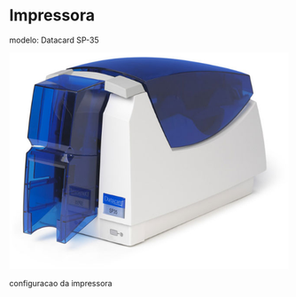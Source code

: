 # Impressora
modelo: Datacard SP-35

![imagem impressora](https://raw.githubusercontent.com/soucriador/impressoras/master/datacardsp35/impressora_datacard_sp35.jpg)

configuracao da impressora
